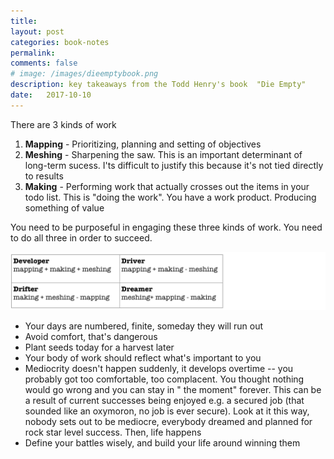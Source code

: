 ```yaml
---
title: 
layout: post
categories: book-notes
permalink: 
comments: false
# image: /images/dieemptybook.png
description: key takeaways from the Todd Henry's book  "Die Empty"
date:   2017-10-10 
---
```



There are 3 kinds of work

1. **Mapping** - Prioritizing, planning and setting of objectives
2. **Meshing** - Sharpening the      saw. This is an important determinant of long-term sucess. I'ts difficult      to justify this because it's not tied directly to results
3. **Making** - Performing work      that actually crosses out the items in your todo list. This is "doing      the work". You have a work product. Producing something of value

 
You need to be purposeful in engaging these three kinds of work. You need to do all three in order to succeed.

 
![3 kinds of work](/images/dieempty-3works.png)


* Your days are numbered, finite, someday they will run out
* Avoid comfort, that's dangerous
* Plant seeds today      for a harvest later
* Your body of work      should reflect what's important to you
* Mediocrity doesn't      happen suddenly, it develops overtime -- you probably got too comfortable,      too complacent. You thought nothing would go wrong and you can stay in      " the moment"  forever.      This can be a result of current successes being enjoyed e.g. a secured job      (that sounded like an oxymoron, no job is ever secure). Look at it this      way, nobody sets out to be mediocre, everybody dreamed and planned for      rock star level success. Then, life happens
* Define your battles      wisely, and build your life around winning them